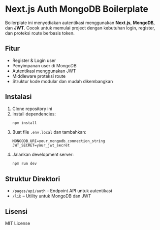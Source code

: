 # Next.js Auth MongoDB Boilerplate

Boilerplate ini menyediakan autentikasi menggunakan **Next.js**, **MongoDB**, dan **JWT**. Cocok untuk memulai project dengan kebutuhan login, register, dan proteksi route berbasis token.

## Fitur

- Register & Login user
- Penyimpanan user di MongoDB
- Autentikasi menggunakan JWT
- Middleware proteksi route
- Struktur kode modular dan mudah dikembangkan

## Instalasi

1. Clone repository ini
2. Install dependencies:
    ```bash
    npm install
    ```
3. Buat file `.env.local` dan tambahkan:
    ```
    MONGODB_URI=your_mongodb_connection_string
    JWT_SECRET=your_jwt_secret
    ```
4. Jalankan development server:
    ```bash
    npm run dev
    ```

## Struktur Direktori

- `/pages/api/auth` – Endpoint API untuk autentikasi
- `/lib` – Utility untuk MongoDB dan JWT

## Lisensi

MIT License